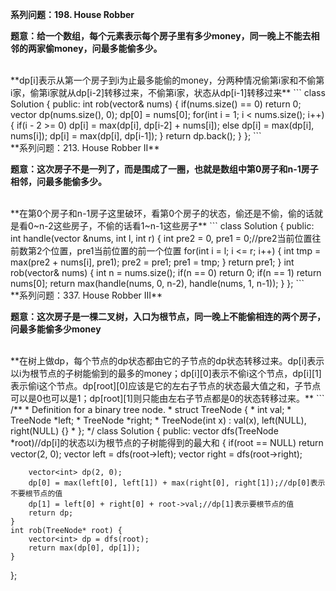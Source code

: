 **系列问题：198. House Robber**

**题意：给一个数组，每个元素表示每个房子里有多少money，同一晚上不能去相邻的两家偷money，问最多能偷多少。**

<br/>
**dp[i]表示从第一个房子到i为止最多能偷的money，分两种情况偷第i家和不偷第i家，偷第i家就从dp[i-2]转移过来，不偷第i家，状态从dp[i-1]转移过来**
```
class Solution {
public:
    int rob(vector<int>& nums) {
        if(nums.size() == 0) return 0;
        vector<int> dp(nums.size(), 0);
        dp[0] = nums[0];
        for(int i = 1; i < nums.size(); i++)
        {
            if(i - 2 >= 0) dp[i] = max(dp[i], dp[i-2] + nums[i]);
            else dp[i] = max(dp[i], nums[i]);
            dp[i] = max(dp[i], dp[i-1]);
        }
        return dp.back();
    }
};
```

<br/>
**系列问题：213. House Robber II**

**题意：这次房子不是一列了，而是围成了一圈，也就是数组中第0房子和n-1房子相邻，问最多能偷多少。**

<br/>
**在第0个房子和n-1房子这里破环，看第0个房子的状态，偷还是不偷，偷的话就是看0~n-2这些房子，不偷的话看1~n-1这些房子**
```
class Solution {
public:
    int handle(vector<int> &nums, int l, int r)
    {
        int pre2 = 0, pre1 = 0;//pre2当前位置往前数第2个位置，pre1当前位置的前一个位置
        for(int i = l; i <= r; i++)    
        {
            int tmp = max(pre2 + nums[i], pre1);
            pre2 = pre1;
            pre1 = tmp;
        }
        return pre1;
    }
    int rob(vector<int>& nums) {
        int n = nums.size();
        if(n == 0) return 0;
        if(n == 1) return nums[0];
        return max(handle(nums, 0, n-2), handle(nums, 1, n-1));
    }
};
```

<br/>
**系列问题：337. House Robber III**

**题意：这次房子是一棵二叉树，入口为根节点，同一晚上不能偷相连的两个房子，问最多能偷多少money**

<br/>
**在树上做dp，每个节点的dp状态都由它的子节点的dp状态转移过来。dp[i]表示以i为根节点的子树能偷到的最多的money；dp[i][0]表示不偷i这个节点，dp[i][1]表示偷i这个节点。dp[root][0]应该是它的左右子节点的状态最大值之和，子节点可以是0也可以是1；dp[root][1]则只能由左右子节点都是0的状态转移过来。**
```
/**
 * Definition for a binary tree node.
 * struct TreeNode {
 *     int val;
 *     TreeNode *left;
 *     TreeNode *right;
 *     TreeNode(int x) : val(x), left(NULL), right(NULL) {}
 * };
 */
class Solution {
public:
    vector<int> dfs(TreeNode *root)//dp[i]的状态以i为根节点的子树能得到的最大和
    {
        if(root == NULL) return vector<int>(2, 0);
        vector<int> left = dfs(root->left);
        vector<int> right = dfs(root->right);
        
        vector<int> dp(2, 0);
        dp[0] = max(left[0], left[1]) + max(right[0], right[1]);//dp[0]表示不要根节点的值
        dp[1] = left[0] + right[0] + root->val;//dp[1]表示要根节点的值
        return dp;
    }
    int rob(TreeNode* root) {
        vector<int> dp = dfs(root);
        return max(dp[0], dp[1]);
    }
};
```
